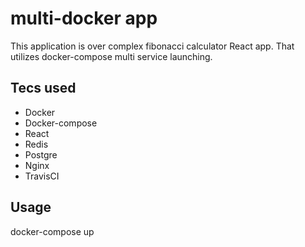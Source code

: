 # multi-docker app
This application is over complex fibonacci calculator React app. That utilizes docker-compose multi service launching.

## Tecs used
* Docker
* Docker-compose
* React
* Redis
* Postgre
* Nginx
* TravisCI

## Usage
docker-compose up
